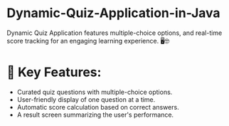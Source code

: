 # Dynamic-Quiz-Application-in-Java

Dynamic Quiz Application features multiple-choice options, and real-time score tracking for an engaging learning experience. 🖥️🤓

# 🌟 Key Features:
- Curated quiz questions with multiple-choice options. 
- User-friendly display of one question at a time.
- Automatic score calculation based on correct answers.
- A result screen summarizing the user's performance.
